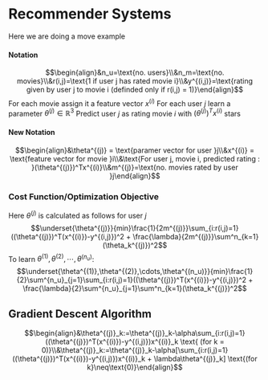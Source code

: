 # Recommender Systems
Here we are doing a move example
#### Notation
$$\begin{align}&n_u=\text{no. users}\\&n_m=\text{no. movies}\\&r(i,j)=\text{1 if user j has rated movie i}\\&y^{(i,j)}=\text{rating given by user j to movie i (definded only if r(i,j) = 1)}\end{align}$$
For each movie assign it a feature vector $x^{(i)}$
For each user *j* learn a parameter $\theta^{(j)} \in \mathbb{R}^3$
Predict user *j* as rating movie *i* with $(\theta^{(j)})^Tx^{(i)}$ stars

#### New Notation
$$\begin{align}&\theta^{(j)} = \text{paramer vector for user }j\\&x^{(i)} = \text{feature vector for movie }i\\&\text{For user j, movie i, predicted rating : }(\theta^{(j)})^Tx^{(i)}\\&m^{(j)}=\text{no. movies rated by user }j\end{align}$$
### Cost Function/Optimization Objective 
Here $\theta^{(j)}$ is calculated as follows for user $j$
$$\underset{\theta^{(j)}}{min}\frac{1}{2m^{(j)}}\sum_{i:r(i,j)=1}((\theta^{(j)})^T(x^{(i)})-y^{(i,j)})^2 + \frac{\lambda}{2m^{(j)}}\sum^n_{k=1}(\theta_k^{(j)})^2$$
To learn $\theta^{(1)},\theta^{(2)},\cdots,\theta^{(n_u)}$:
$$\underset{\theta^{(1)},\theta^{(2)},\cdots,\theta^{(n_u)}}{min}\frac{1}{2}\sum^{n_u}_{j=1}\sum_{i:r(i,j)=1}((\theta^{(j)})^T(x^{(i)})-y^{(i,j)})^2 + \frac{\lambda}{2}\sum^{n_u}_{j=1}\sum^n_{k=1}(\theta_k^{(j)})^2$$
## Gradient Descent Algorithm
$$\begin{align}&\theta^{(j)}_k:=\theta^{(j)}_k-\alpha\sum_{i:r(i,j)=1}((\theta^{(j)})^T(x^{(i)})-y^{(i,j)})x^{(i)}_k \text{ (for k = 0)}\\&\theta^{(j)}_k:=\theta^{(j)}_k-\alpha[\sum_{i:r(i,j)=1}((\theta^{(j)})^T(x^{(i)})-y^{(i,j)})x^{(i)}_k + \lambda\theta^{(j)}_k] \text{(for k}\neq\text{0)}\end{align}$$
